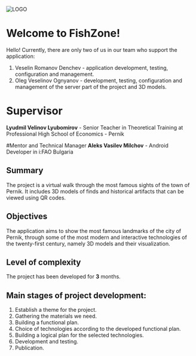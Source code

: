 ![LOGO](https://github.com/amilchov/3DPernikGuide/blob/master/app/src/main/res/drawable/pernik_guide_header.png?raw=true)
# Welcome to FishZone!

Hello! Currently, there are only two of us in our team who support the application:
 1. Veselin Romanov Denchev - application development, testing, configuration and management.
 2. Oleg Veselinov Ognyanov - development, testing, configuration and management of the server part of the project and 3D models.



# Supervisor

**Lyudmil Velinov Lyubomirov** - Senior Teacher in Theoretical Training at Professional High School of Economics - Pernik

#Mentor and Technical Manager
**Aleks Vasilev Milchov** - Android Developer in i:FAO Bulgaria

## Summary

The project is a virtual walk through the most famous sights of the town of Pernik. It includes 3D models of finds and historical artifacts that can be viewed using QR codes.

## Objectives

The application aims to show the most famous landmarks of the city of Pernik, through some of the most modern and interactive technologies of the twenty-first century, namely 3D models and their visualization.

## Level of complexity

The project has been developed for **3** months.

## Main stages of project development:

 1. Establish a theme for the project.
 2. Gathering the materials we need.
 3. Building a functional plan.
 4. Choice of technologies according to the developed functional plan.
 5. Building a logical plan for the selected technologies.
 6. Development and testing.
 7. Publication.
 